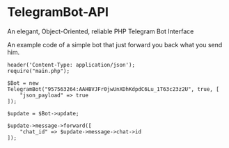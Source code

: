 # TelegramBot-API
An elegant, Object-Oriented, reliable PHP Telegram Bot Interface


An example code of a simple bot that just forward you back what you send him.

```
header('Content-Type: application/json');
require("main.php");

$Bot = new TelegramBot("957563264:AAHBVJFr0jwUnXDhKdpdC6Lu_1T63c23z2U", true, [
    "json_payload" => true
]);

$update = $Bot->update;

$update->message->forward([
    "chat_id" => $update->message->chat->id
]);
```
